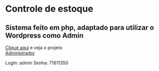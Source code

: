 <h1>Controle de estoque</h1>

<h2>Sistema feito em php, adaptado para utilizar o Wordpress como Admin</h2>

<a href="http://amazingbox.com.br/aprovacao/estoque-wp/">Clique aqui</a> e veja o projeto<br />
<a href="http://amazingbox.com.br/aprovacao/estoque-wp/wp-admin/">Administrador</a>

Login: admin 
Senha: 71611350
